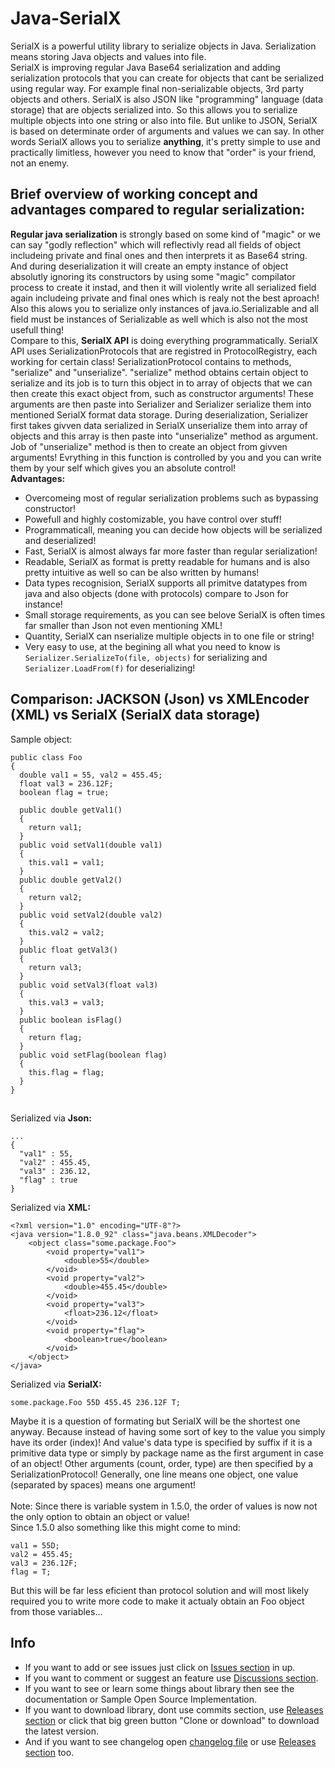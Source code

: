 # Java-SerialX
SerialX is a powerful utility library to serialize objects in Java. Serialization means storing Java objects and values into file. <br>
SerialX is improving regular Java Base64 serialization and adding serialization protocols that you can create for objects that cant be serialized using regular way. For example final non-serializable objects, 3rd party objects and others. SerialX is also JSON like "programming" language (data storage) that are objects serialized into. So this allows you to serialize multiple objects into one string or also into file. But unlike to JSON, SerialX is based on determinate order of arguments and values we can say. In other words SerialX allows you to serialize **anything**, it's pretty simple to use and practically limitless, however you need to know that "order" is your friend, not an enemy.
## Brief overview of working concept and advantages compared to regular serialization:
**Regular java serialization** is strongly based on some kind of "magic" or we can say "godly reflection" which will reflectivly read all fields of object includeing private and final ones and then interprets it as Base64 string. And during deserialization it will create an empty instance of object absolutly ignoring its constructors by using some "magic" compilator process to create it instad, and then it will violently write all serialized field again includeing private and final ones which is realy not the best aproach! Also this alows you to serialize only instances of java.io.Serializable and all field must be instances of Serializable as well which is also not the most usefull thing! <br>
Compare to this, **SerialX API** is doing everything programmatically. SerialX API uses SerializationProtocols that are registred in ProtocolRegistry, each working for certain class! SerializationProtocol contains to methods, "serialize" and "unserialize". "serialize" method obtains certain object to serialize and its job is to turn this object in to array of objects that we can then create this exact object from, such as constructor arguments! These arguments are then paste into Serializer and Serializer serialize them into mentioned SerialX format data storage. During deserialization, Serializer first takes givven data serialized in SerialX unserialize them into array of objects and this array is then paste into "unserialize" method as argument. Job of "unserialize" method is then to create an object from givven arguments! Evrything in this function is controlled by you and you can write them by your self which gives you an absolute control! <br>
**Advantages:**
* Overcomeing most of regular serialization problems such as bypassing constructor!
* Powefull and highly costomizable, you have control over stuff!
* Programmaticall, meaning you can decide how objects will be serialized and deserialized!
* Fast, SerialX is almost always far more faster than regular serialization!
* Readable, SerialX as format is pretty readable for humans and is also pretty intuitive as well so can be also written by humans!
* Data types recognision, SerialX supports all primitve datatypes from java and also objects (done with protocols) compare to Json for instance!
* Small storage requirements, as you can see belove SerialX is often times far smaller than Json not even mentioning XML!
* Quantity, SerialX can nserialize multiple objects in to one file or string!
* Very easy to use, at the begining all what you need to know is ``Serializer.SerializeTo(file, objects)`` for serializing and ``Serializer.LoadFrom(f)`` for deserializing!

## Comparison: JACKSON (Json) vs XMLEncoder (XML) vs SerialX (SerialX data storage)
Sample object:
```
public class Foo
{
  double val1 = 55, val2 = 455.45;
  float val3 = 236.12F;
  boolean flag = true;

  public double getVal1()
  {
    return val1;
  }
  public void setVal1(double val1)
  {
    this.val1 = val1;
  }
  public double getVal2()
  {
    return val2;
  }
  public void setVal2(double val2)
  {
    this.val2 = val2;
  }
  public float getVal3()
  {
    return val3;
  }
  public void setVal3(float val3)
  {
    this.val3 = val3;
  }
  public boolean isFlag()
  {
    return flag;
  }
  public void setFlag(boolean flag)
  {
    this.flag = flag;
  }
}
```
##
Serialized via **Json:**
```
...
{
  "val1" : 55,
  "val2" : 455.45,
  "val3" : 236.12,
  "flag" : true 
}
```
Serialized via **XML:**
```
<?xml version="1.0" encoding="UTF-8"?>
<java version="1.8.0_92" class="java.beans.XMLDecoder">
    <object class="some.package.Foo">
        <void property="val1">
            <double>55</double>
        </void>
        <void property="val2">
            <double>455.45</double>
        </void>
        <void property="val3">
            <float>236.12</float>
        </void>
        <void property="flag">
            <boolean>true</boolean>
        </void>
    </object>
</java>
```
Serialized via **SerialX:**
```
some.package.Foo 55D 455.45 236.12F T;
```
Maybe it is a question of formating but SerialX will be the shortest one anyway. Because instead of having some sort of key to the value you simply have its order (index)! 
And value's data type is specified by suffix if it is a primitive data type or simply by package name as the first argument in case of an object! Other arguments (count, order, type) are then specified by a SerializationProtocol! Generally, one line means one object, one value (separated by spaces) means one argument! <br><br>
Note: Since there is variable system in 1.5.0, the order of values is now not the only option to obtain an object or value! <br>
Since 1.5.0 also something like this might come to mind: <br>
```
val1 = 55D;
val2 = 455.45;
val3 = 236.12F;
flag = T;
```
But this will be far less eficient than protocol solution and will most likely required you to write more code to make it actualy obtain an Foo object from those variables...
<br>
## Info
* If you want to add or see issues just click on [Issues section](https://github.com/PetoPetko/Java-SerialX/issues) in up.
* If you want to comment or suggest an feature use [Discussions section](https://github.com/PetoPetko/Java-SerialX/discussions).
* If you want to see or learn some things about library then see the documentation or Sample Open Source Implementation.
* If you want to download library, dont use commits section, use [Releases section](https://github.com/PetoPetko/Java-SerialX/releases) or click that big green button "Clone or download" to download the latest version.
* And if you want to see changelog open [changelog file](Changelog.md) or use [Releases section](https://github.com/PetoPetko/Java-SerialX/releases) too.
